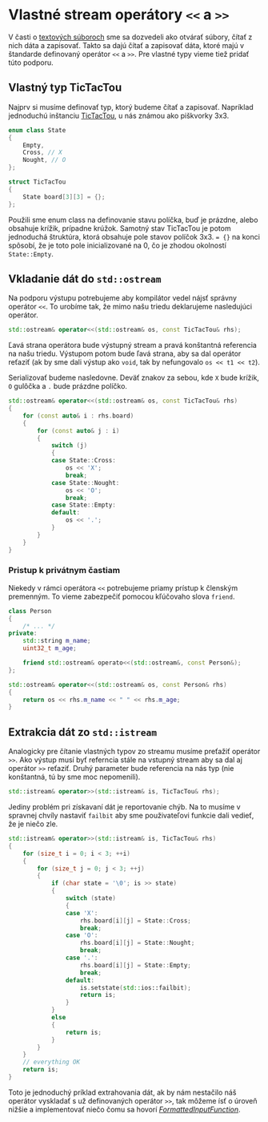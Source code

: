 # Vlastné stream operátory `<<` a `>>`

V časti o [textových súboroch](./text_files.md) sme sa dozvedeli ako otvárať súbory, čítať z nich dáta a zapisovať. Takto sa dajú čítať a zapisovať dáta, ktoré majú v štandarde definovaný operátor `<<` a `>>`. Pre vlastné typy vieme tiež pridať túto podporu. 

## Vlastný typ TicTacTou

Najprv si musíme definovať typ, ktorý budeme čítať a zapisovať. Napríklad jednoduchú inštanciu [TicTacTou](https://en.wikipedia.org/wiki/Tic-tac-toe), u nás známou ako piškvorky 3x3. 

```cpp
enum class State
{
    Empty,
    Cross, // X
    Nought, // O
};

struct TicTacTou
{
    State board[3][3] = {};
};
```

Použili sme enum class na definovanie stavu políčka, buď je prázdne, alebo obsahuje krížik, prípadne krúžok. Samotný stav TicTacTou je potom jednoduchá štruktúra, ktorá obsahuje pole stavov políčok 3x3. `= {}` na konci spôsobí, že je toto pole inicializované na 0, čo je zhodou okolností `State::Empty`. 

## Vkladanie dát do `std::ostream`

Na podporu výstupu potrebujeme aby kompilátor vedel nájsť správny operátor `<<`. To urobíme tak, že mimo našu triedu deklarujeme nasledujúci operátor. 

```cpp
std::ostream& operator<<(std::ostream& os, const TicTacTou& rhs);
```

Ľavá strana operátora bude výstupný stream a pravá konštantná referencia na našu triedu. Výstupom potom bude ľavá strana, aby sa dal operátor reťaziť (ak by sme dali výstup ako `void`, tak by nefungovalo `os << t1 << t2`).

Serializovať budeme nasledovne. Deväť znakov za sebou, kde `X` bude krížik, `O` gulôčka a `.` bude prázdne políčko. 

```cpp
std::ostream& operator<<(std::ostream& os, const TicTacTou& rhs)
{
    for (const auto& i : rhs.board)
    {
        for (const auto& j : i)
        {
            switch (j)
            {
            case State::Cross:
                os << 'X';
                break;
            case State::Nought:
                os << 'O';
                break;
            case State::Empty:
            default:
                os << '.';
            }
        }
    }
}
```

### Pristup k privátnym častiam

Niekedy v rámci operátora `<<` potrebujeme priamy prístup k členským premenným. To vieme zabezpečiť pomocou kľúčovaho slova `friend`. 

```cpp
class Person
{
    /* ... */
private:
    std::string m_name;
    uint32_t m_age;

    friend std::ostream& operato<<(std::ostream&, const Person&);
};

std::ostream& operator<<(std::ostream& os, const Person& rhs)
{
    return os << rhs.m_name << " " << rhs.m_age;
}
```

## Extrakcia dát zo `std::istream`

Analogicky pre čítanie vlastných typov zo streamu musíme preťažiť operátor `>>`. Ako výstup musí byť referncia stále na vstupný stream aby sa dal aj operátor `>>` reťaziť. Druhý parameter bude referencia na nás typ (nie konštantná, tú by sme moc nepomenili). 

```cpp
std::istream& operator>>(std::istream& is, TicTacTou& rhs);
```

Jediny problém pri získavaní dát je reportovanie chýb. Na to musíme v spravnej chvíly nastaviť `failbit` aby sme použivateľovi funkcie dali vedieť, že je niečo zle. 

```cpp
std::istream& operator>>(std::istream& is, TicTacTou& rhs)
{
    for (size_t i = 0; i < 3; ++i)
    {
        for (size_t j = 0; j < 3; ++j)
        {
            if (char state = '\0'; is >> state)
            {
                switch (state)
                {
                case 'X':
                    rhs.board[i][j] = State::Cross;
                    break;
                case 'O':
                    rhs.board[i][j] = State::Nought;
                    break;
                case '.':
                    rhs.board[i][j] = State::Empty;
                    break;
                default:
                    is.setstate(std::ios::failbit);
                    return is;
                }
            }
            else
            {
                return is;
            }
        }
    }
    // everything OK
    return is;
}
```

Toto je jednoduchý príklad extrahovania dát, ak by nám nestačilo náš operátor vyskladať s už definovaných operátor `>>`, tak môžeme ísť o úroveň nižšie a implementovať niečo čomu sa hovorí [*FormattedInputFunction*](https://en.cppreference.com/w/cpp/named_req/FormattedInputFunction).